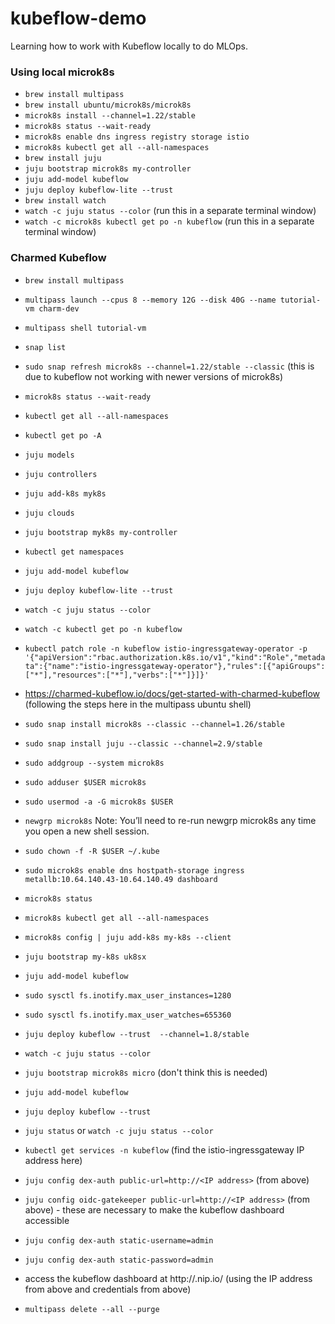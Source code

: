 # kubeflow-demo
Learning how to work with Kubeflow locally to do MLOps.

### Using local microk8s
- `brew install multipass`
- `brew install ubuntu/microk8s/microk8s`
- `microk8s install --channel=1.22/stable`
- `microk8s status --wait-ready`
- `microk8s enable dns ingress registry storage istio`
- `microk8s kubectl get all --all-namespaces`
- `brew install juju`
- `juju bootstrap microk8s my-controller`
- `juju add-model kubeflow`
- `juju deploy kubeflow-lite --trust`
- `brew install watch`
- `watch -c juju status --color` (run this in a separate terminal window)
- `watch -c microk8s kubectl get po -n kubeflow` (run this in a separate terminal window)

### Charmed Kubeflow
- `brew install multipass`
- `multipass launch --cpus 8 --memory 12G --disk 40G --name tutorial-vm charm-dev`
- `multipass shell tutorial-vm`
- `snap list`
- `sudo snap refresh microk8s --channel=1.22/stable --classic` (this is due to kubeflow not working with newer versions of microk8s)
- `microk8s status --wait-ready`
- `kubectl get all --all-namespaces`
- `kubectl get po -A`
- `juju models`
- `juju controllers`
- `juju add-k8s myk8s`
- `juju clouds`
- `juju bootstrap myk8s my-controller`
- `kubectl get namespaces`
- `juju add-model kubeflow`
- `juju deploy kubeflow-lite --trust`
- `watch -c juju status --color`
- `watch -c kubectl get po -n kubeflow`

- `kubectl patch role -n kubeflow istio-ingressgateway-operator -p '{"apiVersion":"rbac.authorization.k8s.io/v1","kind":"Role","metadata":{"name":"istio-ingressgateway-operator"},"rules":[{"apiGroups":["*"],"resources":["*"],"verbs":["*"]}]}'`

- https://charmed-kubeflow.io/docs/get-started-with-charmed-kubeflow (following the steps here in the multipass ubuntu shell)
- `sudo snap install microk8s --classic --channel=1.26/stable`
- `sudo snap install juju --classic --channel=2.9/stable`
- `sudo addgroup --system microk8s`
- `sudo adduser $USER microk8s`
- `sudo usermod -a -G microk8s $USER`
- `newgrp microk8s` Note: You’ll need to re-run newgrp microk8s any time you open a new shell session.
- `sudo chown -f -R $USER ~/.kube`
- `sudo microk8s enable dns hostpath-storage ingress metallb:10.64.140.43-10.64.140.49 dashboard`
- `microk8s status`
- `microk8s kubectl get all --all-namespaces`
- `microk8s config | juju add-k8s my-k8s --client`
- `juju bootstrap my-k8s uk8sx`
- `juju add-model kubeflow`
- `sudo sysctl fs.inotify.max_user_instances=1280`
- `sudo sysctl fs.inotify.max_user_watches=655360`
- `juju deploy kubeflow --trust  --channel=1.8/stable`
- `watch -c juju status --color`

- `juju bootstrap microk8s micro`  (don't think this is needed)
- `juju add-model kubeflow`
- `juju deploy kubeflow --trust`
- `juju status` or `watch -c juju status --color`
- `kubectl get services -n kubeflow` (find the istio-ingressgateway IP address here)
- `juju config dex-auth public-url=http://<IP address>` (from above)
- `juju config oidc-gatekeeper public-url=http://<IP address>` (from above) - these are necessary to make the kubeflow dashboard accessible
- `juju config dex-auth static-username=admin`
- `juju config dex-auth static-password=admin`
- access the kubeflow dashboard at http://<IP address>.nip.io/ (using the IP address from above and credentials from above)


- `multipass delete --all --purge`

